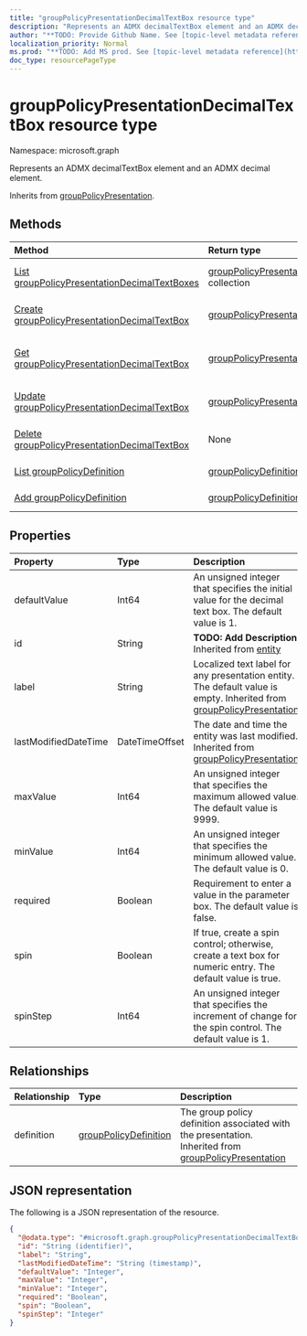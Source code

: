 ```yaml
---
title: "groupPolicyPresentationDecimalTextBox resource type"
description: "Represents an ADMX decimalTextBox element and an ADMX decimal element."
author: "**TODO: Provide Github Name. See [topic-level metadata reference](https://msgo.azurewebsites.net/add/document/guidelines/metadata.html#topic-level-metadata)**"
localization_priority: Normal
ms.prod: "**TODO: Add MS prod. See [topic-level metadata reference](https://msgo.azurewebsites.net/add/document/guidelines/metadata.html#topic-level-metadata)**"
doc_type: resourcePageType
---
```


# groupPolicyPresentationDecimalTextBox resource type

Namespace: microsoft.graph



Represents an ADMX decimalTextBox element and an ADMX decimal element.


Inherits from [groupPolicyPresentation](../resources/grouppolicypresentation.md).

## Methods
|Method|Return type|Description|
|:---|:---|:---|
|[List groupPolicyPresentationDecimalTextBoxes](../api/grouppolicypresentationdecimaltextbox-list.md)|[groupPolicyPresentationDecimalTextBox](../resources/grouppolicypresentationdecimaltextbox.md) collection|Get a list of the [groupPolicyPresentationDecimalTextBox](../resources/grouppolicypresentationdecimaltextbox.md) objects and their properties.|
|[Create groupPolicyPresentationDecimalTextBox](../api/grouppolicypresentationdecimaltextbox-create.md)|[groupPolicyPresentationDecimalTextBox](../resources/grouppolicypresentationdecimaltextbox.md)|Create a new [groupPolicyPresentationDecimalTextBox](../resources/grouppolicypresentationdecimaltextbox.md) object.|
|[Get groupPolicyPresentationDecimalTextBox](../api/grouppolicypresentationdecimaltextbox-get.md)|[groupPolicyPresentationDecimalTextBox](../resources/grouppolicypresentationdecimaltextbox.md)|Read the properties and relationships of a [groupPolicyPresentationDecimalTextBox](../resources/grouppolicypresentationdecimaltextbox.md) object.|
|[Update groupPolicyPresentationDecimalTextBox](../api/grouppolicypresentationdecimaltextbox-update.md)|[groupPolicyPresentationDecimalTextBox](../resources/grouppolicypresentationdecimaltextbox.md)|Update the properties of a [groupPolicyPresentationDecimalTextBox](../resources/grouppolicypresentationdecimaltextbox.md) object.|
|[Delete groupPolicyPresentationDecimalTextBox](../api/grouppolicypresentationdecimaltextbox-delete.md)|None|Deletes a [groupPolicyPresentationDecimalTextBox](../resources/grouppolicypresentationdecimaltextbox.md) object.|
|[List groupPolicyDefinition](../api/grouppolicypresentationdecimaltextbox-list-definition.md)|[groupPolicyDefinition](../resources/grouppolicydefinition.md) collection|Get the groupPolicyDefinition resources from the definition navigation property.|
|[Add groupPolicyDefinition](../api/grouppolicypresentationdecimaltextbox-post-definition.md)|[groupPolicyDefinition](../resources/grouppolicydefinition.md)|Add definition by posting to the definition collection.|

## Properties
|Property|Type|Description|
|:---|:---|:---|
|defaultValue|Int64|An unsigned integer that specifies the initial value for the decimal text box. The default value is 1.|
|id|String|**TODO: Add Description** Inherited from [entity](../resources/entity.md)|
|label|String|Localized text label for any presentation entity. The default value is empty. Inherited from [groupPolicyPresentation](../resources/grouppolicypresentation.md)|
|lastModifiedDateTime|DateTimeOffset|The date and time the entity was last modified. Inherited from [groupPolicyPresentation](../resources/grouppolicypresentation.md)|
|maxValue|Int64|An unsigned integer that specifies the maximum allowed value. The default value is 9999.|
|minValue|Int64|An unsigned integer that specifies the minimum allowed value. The default value is 0.|
|required|Boolean|Requirement to enter a value in the parameter box. The default value is false.|
|spin|Boolean|If true, create a spin control; otherwise, create a text box for numeric entry. The default value is true.|
|spinStep|Int64|An unsigned integer that specifies the increment of change for the spin control. The default value is 1.|

## Relationships
|Relationship|Type|Description|
|:---|:---|:---|
|definition|[groupPolicyDefinition](../resources/grouppolicydefinition.md)|The group policy definition associated with the presentation. Inherited from [groupPolicyPresentation](../resources/grouppolicypresentation.md)|

## JSON representation
The following is a JSON representation of the resource.
<!-- {
  "blockType": "resource",
  "keyProperty": "id",
  "@odata.type": "microsoft.graph.groupPolicyPresentationDecimalTextBox",
  "baseType": "microsoft.graph.groupPolicyPresentation",
  "openType": false
}
-->
``` json
{
  "@odata.type": "#microsoft.graph.groupPolicyPresentationDecimalTextBox",
  "id": "String (identifier)",
  "label": "String",
  "lastModifiedDateTime": "String (timestamp)",
  "defaultValue": "Integer",
  "maxValue": "Integer",
  "minValue": "Integer",
  "required": "Boolean",
  "spin": "Boolean",
  "spinStep": "Integer"
}
```

